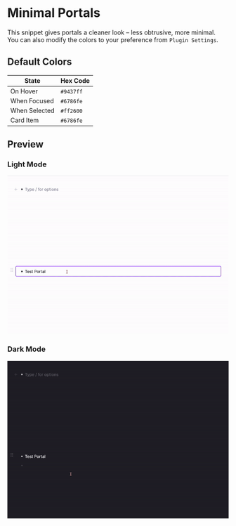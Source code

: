 # Minimal Portals

This snippet gives portals a cleaner look – less obtrusive, more minimal. <br>
You can also modify the colors to your preference from `Plugin Settings`.

## Default Colors
| State | Hex Code |
| ------- | ------ |
| On Hover | `#9437ff`|
| When Focused | `#6786fe` |
| When Selected | `#ff2600` |
| Card Item | `#6786fe` |

## Preview
### Light Mode
![Preview1](https://raw.githubusercontent.com/anishaaa1/Minimal-Portals/main/src/media/minimal-portals-light.gif)
### Dark Mode
![Preview2](https://raw.githubusercontent.com/anishaaa1/Minimal-Portals/main/src/media/minimal-portals-dark.gif)
